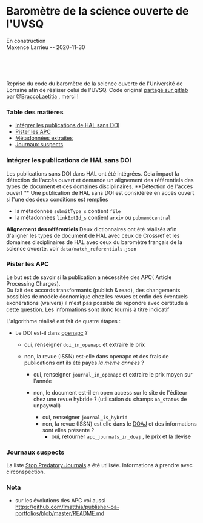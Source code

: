 # Baromètre de la science ouverte de l'UVSQ
En construction <br />
Maxence Larrieu -- 2020-11-30<br />


<br /><br /><br />

Reprise du code du baromètre de la science ouverte de l'Université de Lorraine afin de réaliser celui de l'UVSQ. Code original [partagé sur gitlab]( https://gitlab.com/Cthulhus_Queen/barometre_scienceouverte_universitedelorraine/-/blob/master/barometre_universite_lorraine.ipynb) par [@BraccoLaetitia](https://twitter.com/BraccoLaetitia) , merci ! 

### Table des matières
* [Intégrer les publications de HAL sans DOI](#intégrer-les-publications-de-HAL-sans-DOI) <br/>
* [Pister les APC](#pister-les-APC) <br/>
* [Métadonnées extraites]() <br/>
* [Journaux suspects](#journaux-suspects) <br/>


### Intégrer les publications de HAL sans DOI
Les publications sans DOI dans HAL ont été intégrées. Cela impact la détection de l'accès ouvert et demande un alignement des référentiels des types de document et des domaines disciplinaires.
**Détection de l'accès ouvert **
Une publication de HAL sans DOI est considérée en accès ouvert si l'une des deux conditions est remplies
- la métadonnée `submitType_s` contient `file`
- la métadonnées `linkExtId_s` contient `arxiv` ou `pubmemdcentral`

**Alignement des référentiels**
Deux dictionnaires ont été réalisés afin d'aligner les types de document de HAL avec ceux de Crossref et les domaines disciplinaires de HAL avec ceux du baromètre français de la science ovuerte.
voir `data/match_referentials.json`

### Pister les APC
Le but est de savoir si la publication a nécessitée des APC( Article Processing Charges). <br /> Du fait des accords transformants (publish & read), des changements possibles de modèle économique chez les revues et enfin des éventuels éxonérations (waivers) il n'est pas possible de répondre avec certitude à cette question. Les informations sont donc fournis à titre indicatif


L'algorithme réalisé est fait de quatre étapes : 

+ Le DOI est-il dans [openapc](https://github.com/OpenAPC/openapc-de) ? 
    + oui, renseigner `doi_in_openapc` et extraire le prix
	+ non, la revue (ISSN) est-elle dans openapc et des frais de publications ont ils été payés _la même années_ ?
	
	    + oui, renseigner `journal_in_openapc`  et extraire le prix moyen sur l'année
		
		+ non, le document est-il en open access sur le site de l'éditeur chez une revue hybride ? (utilisation du champs `oa_status` de unpaywall)
			+ oui, renseigner `journal_is_hybrid`
			+ non, la revue (ISSN) est elle dans le [DOAJ](https://doaj.org/) et des informations sont elles présente ?
				+ oui, retourner `apc_journals_in_doaj` , le prix et la devise
	



### Journaux suspects

La liste [Stop Predatory Journals](https://github.com/stop-predatory-journals/stop-predatory-journals.github.io) a été utilisée. Informations à prendre avec circonspection.


 ### Nota 
  * sur les évolutions des APC voi aussi https://github.com/lmatthia/publisher-oa-portfolios/blob/master/README.md


